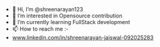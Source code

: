 - 👋 Hi, I’m @shreenarayan123
- 👀 I’m interested in Opensource contribution
- 🌱 I’m currently learning FullStack development
- 📫 How to reach me :-
- www.linkedin.com/in/shreenarayan-jaiswal-092025283

